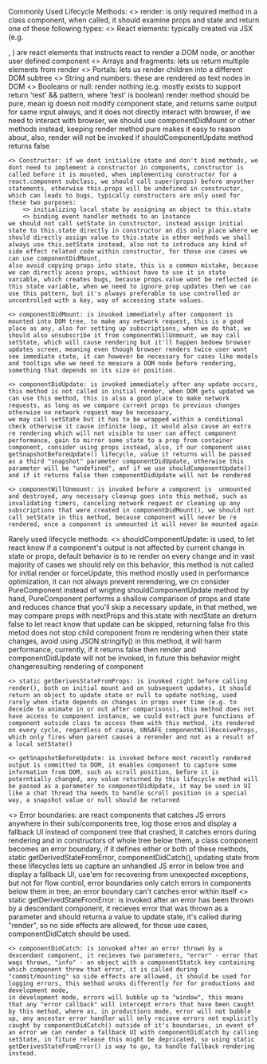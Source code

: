 Commonly Used Lifecycle Methods:
    <> render: is only required method in a class component, when called, it should examine props and state and return one of these following types:
        <> React elements: typically created via JSX (e.g. <div />, <SomeComponent />) are react elements that instructs react to render a DOM node, or another user defined component
        <> Arrays and fragments: lets us return multiple elements from render
        <> Portals: lets us render children into a different DOM subtree
        <> String and numbers: these are rendered as text nodes in DOM
        <> Booleans or null: render nothing (e.g. mostly exists to support return 'test' && <Component /> pattern, where 'test' is boolean)
    render method should be pure, mean ig doesn noit modify component state, and returns same output for same input always, and it does not directly interact with browser, if we need to interact with browser, we should use componentDidMount or other methods instead, keeping render method pure makes it easy to reason about, also, render will not be invoked if shouldComponentUpdate method returns false

    <> Constructor: if we dont initialize state and don't bind methods, we dont need to implement a constructor in components, constructor is called before it is mounted, when implementing constructor for a react.component subclass, we should call super(props) before anyother statements, otherwise this.props will be undefined in constructor, which can leads to bugs, typically constructors are only used for these two purposes:
        <> initializing local state by assigning an object to this.state
        <> binding event handler methods to an instance
    we should not call setState in constructor, instead assign initial state to this.state directly in constructor an dis only place where we should directly assign value to this.state in other methods we shall always use this.setState instead, also not to introduce any kind of side effect related code within constructor, for those use cases we can use componentDidMount,
    also avoid copying props into state, this is a common mistake, because we can directly acess props, withiout have to use it in state variable, which creates bugs, because props.value wont be reflected in this state variable, when we need to ignore prop updates then we can use this pattern, but it's always preferable to use controlled or uncontrolled with a key, way of accessing state values.

    <> componentDidMount: is invoked immediately after component is mounted into DOM tree, to make any network request, this is a good place as any, also for setting up subscriptions, when we do that, we should also unsubscribe it from componentWillUnmount, we may call setState, which will cause rendering but it'll happen bedoew browser updates screen, meaning even though browser renders twice user wont see immediate state, it can however be necessary for cases like modals and tooltips whe we need to measure a DOM node before rendering, something that depends on its size or position.

    <> componentDidUpdate: is invoked immediately after any update occurs, this method is not called in initial render, when DOM gets updated we can use this method, this is also a good place to make network requests, as long as we compare current props to previous changes otherwise no network request may be necessary,
    we may call setState but it has to be wrapped within a conditional check otherwise it cause infinite loop, it would also cause an extra re rendering which will not visible to user can affect component performance, gain to mirror some state to a prop from container component, consider using props instead, also, if our component uses getSnapshotBeforeUpdate() lifecycle, value it returns will be passed as a third "snapshot" parameter componentDidUpdate, otherwise this parameter will be "undefined", anf if we use shouldComponentUpdate() and if it returns false then componentDidUpdate will not be rendered

    <> componentWillUnmount: is invoked before a component is  unmounted and destroyed, any necessary cleanup goes into this method, such as invalidating timers, canceling network request or cleaning up any subscriptions that were created in componentDidMount(), we should not call setState in this method, because component will never be re rendered, once a component is unmounted it will never be mounted again

Rarely used lifecycle methods:
    <> shouldComponentUpdate: is used, to let react know if a component's output is not affected by current change in state or props, default behavior is to re render on every change and in vast majority of cases we should rely on this behavior, this method is not called for initial render or forceUpdate, this method mostly used in performance optimization, it can not always prevent rerendering, we cn consider PureComponent instead of wrigting shouldComponentUpdate method by hand, PureComponent performs a shallow comparison of props and state and reduces chance that you'll skip a necessary update, in that method, we may compare props with nextProps and this.state with nextState an dreturn false to let react know that update can be skipped, returning false fro this metod does not stop child component from re rendering when their state changes, avoid using JSON.stringify() in this method, it will harm performance, currently, if it returns false then render and componentDidUpdate will not be invoked, in future this behavior might changeresulting rendering of component

    <> static getDerivesStateFromProps: is invoked right before calling render(), both on initial mount and on subsequent updates, it should return an object to update state or null to update nothing, used rarely when state depends on changes in props over time (e.g. to deceide to animate in or out after comparisons), this method does not have access to component instance, we could extract pure functions of component outside class to access them with this method, its rendered on every cycle, regardless of cause, UNSAFE_componentWillReceiveProps, which only fires when parent causes a rerender and not as a result of a local setState()

    <> getSnapshotBeforeUpdate: is invoked before most recently rendered output is committed to DOM, it enables component to capture some information from DOM, such as scroll position, before it is poterntially changed, any value returned by this lifecycle method will be passed as a parameter to componentDidUpdate, it may be used in UI like a chat thread tha needs to handle scroll position in a special way, a snapshot value or null should be returned


<> Error boundaries: are react components that catches JS errors anywhere in their sub/components tree, log those erros and display a fallback UI instead of component tree that crashed, it catches errors during rendering and in constructors of whole tree below them, a class component becomes an error boundary, if it defines either or both of these methods, static getDerivedStateFromError, componentDidCatch(), updating state from these lifecycles lets us capture an unhandled JS error in below tree and display a fallback UI, use'em for recovering from unexpected exceptions, but not for flow control, error boundaries only catch errors in components below them in tree, an error boundary can't catches error within itself
    <> static getDerivedStateFromError: is invoked after an error has been thrown by a descendant component, it recieves error that was thrown as a parameter and should returna a value to update state, it's called during "render", so no side effects are allowed, for those use cases, componentDidCatch should be used.

    <> componentDidCatch: is ionvoked after an error thrown by a dexcendant component, it recieves two parameters, "error" - error that waqs thrown, "info" - an object with a componentStatck key containing which component threw that error, it is called during "commit/mounting" so side effects are allowed, it should be used for logging errors, this method wroks differently for for productions and development mode,
    in development mode, errors will bubble up to "window", this means that any "error callback" will intercept errors that have been caught by this method, where as, in productions mode, error will not bubble up, any ancestor error handler will only recieve errors not explicitly caught by componentDidCatch() outside of it's boundaries, in event of an error we can render a fallback UI with componentDidCatch by calling setState, in fiture release this might be depricated, so using static getDerivesStateFromError() is way to go, to handle fallback rendering instead.
